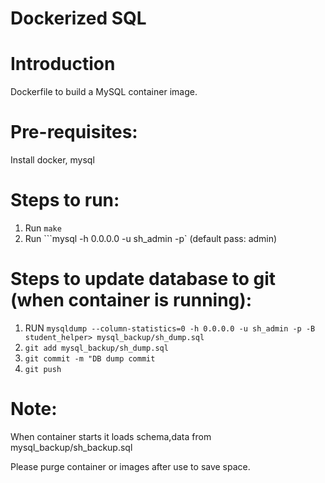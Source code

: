 # Dockerized SQL 

# Introduction

Dockerfile to build a MySQL container image.

# Pre-requisites:

Install docker, mysql

# Steps to run:

1. Run ```make```
2. Run ```mysql -h 0.0.0.0 -u sh_admin -p` (default pass: admin)

# Steps to update database to git (when container is running):
1. RUN ```mysqldump --column-statistics=0 -h 0.0.0.0 -u sh_admin -p -B student_helper> mysql_backup/sh_dump.sql```
2. ```git add mysql_backup/sh_dump.sql```
3. ```git commit -m "DB dump commit```
4. ```git push```


# Note: 

When container starts it loads schema,data from mysql_backup/sh_backup.sql

Please purge container or images after use to save space.
